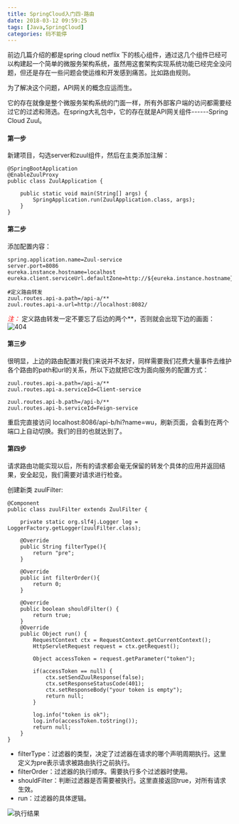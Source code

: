 ```yaml
---
title: SpringCloud入门四-路由
date: 2018-03-12 09:59:25
tags: [Java,SpringCloud]
categories: 码不能停
---
```


前边几篇介绍的都是spring cloud netflix 下的核心组件，通过这几个组件已经可以构建起一个简单的微服务架构系统，虽然用这套架构实现系统功能已经完全没问题，但还是存在一些问题会使运维和开发感到痛苦。比如路由规则。

为了解决这个问题，API网关的概念应运而生。

它的存在就像是整个微服务架构系统的门面一样，所有外部客户端的访问都需要经过它的过滤和筛选。在spring大礼包中，它的存在就是API网关组件------Spring Cloud Zuul。

<!--more-->
#### 第一步
新建项目，勾选server和zuul组件，然后在主类添加注解：
```
@SpringBootApplication
@EnableZuulProxy
public class ZuulApplication {

	public static void main(String[] args) {
		SpringApplication.run(ZuulApplication.class, args);
	}
}
````

#### 第二步
添加配置内容：
```
spring.application.name=Zuul-service
server.port=8086
eureka.instance.hostname=localhost
eureka.client.serviceUrl.defaultZone=http://${eureka.instance.hostname}:8081/eureka/

#定义路由转发
zuul.routes.api-a.path=/api-a/**
zuul.routes.api-a.url=http://localhost:8082/
```

_<font color=red>注：</font>_
定义路由转发一定不要忘了后边的两个**，否则就会出现下边的画面：
![404](SpringCloud入门四/errorpage.png)

#### 第三步
很明显，上边的路由配置对我们来说并不友好，同样需要我们花费大量事件去维护各个路由的path和url的关系，所以下边就把它改为面向服务的配置方式：
```
zuul.routes.api-a.path=/api-a/**
zuul.routes.api-a.serviceId=Client-service

zuul.routes.api-b.path=/api-b/**
zuul.routes.api-b.serviceId=Feign-service
```
重启完直接访问 localhost:8086/api-b/hi?name=wu，刷新页面，会看到在两个端口上自动切换。我们的目的也就达到了。

#### 第四步
请求路由功能实现以后，所有的请求都会毫无保留的转发个具体的应用并返回结果，安全起见，我们需要对请求进行检查。

创建新类 zuulFilter:
```
@Component
public class zuulFilter extends ZuulFilter {

    private static org.slf4j.Logger log = LoggerFactory.getLogger(zuulFilter.class);

    @Override
    public String filterType(){
        return "pre";
    }

    @Override
    public int filterOrder(){
        return 0;
    }

    @Override
    public boolean shouldFilter() {
        return true;
    }
    @Override
    public Object run() {
        RequestContext ctx = RequestContext.getCurrentContext();
        HttpServletRequest request = ctx.getRequest();

        Object accessToken = request.getParameter("token");

        if(accessToken == null) {
            ctx.setSendZuulResponse(false);
            ctx.setResponseStatusCode(401);
            ctx.setResponseBody("your token is empty");
            return null;
        }

        log.info("token is ok");
        log.info(accessToken.toString());
        return null;
    }
}
```

* filterType：过滤器的类型，决定了过滤器在请求的哪个声明周期执行。这里定义为pre表示请求被路由执行之前执行。
* filterOrder：过滤器的执行顺序。需要执行多个过滤器时使用。
* shouldFilter：判断过滤器是否需要被执行。这里直接返回true，对所有请求生效。
* run：过滤器的具体逻辑。

![执行结果](SpringCloud入门四/gif.gif)

